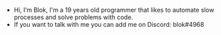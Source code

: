 - Hi, I’m Blok, I'm a 19 years old programmer that likes to automate slow processes and solve problems with code.
- If you want to talk with me you can add me on Discord: blok#4968

<!---
bloknoss/bloknoss is a ✨ special ✨ repository because its `README.md` (this file) appears on your GitHub profile.
You can click the Preview link to take a look at your changes.
--->

